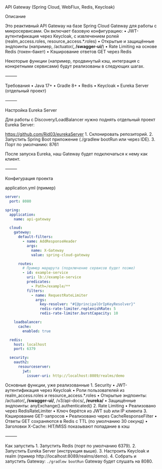 API Gateway (Spring Cloud, WebFlux, Redis, Keycloak)

Описание

Это реактивный API Gateway на базе Spring Cloud Gateway для работы с микросервисами.
Он включает базовую конфигурацию:
	•	JWT-аутентификация через Keycloak, с извлечением ролей (realm_access.roles, resource_access.*.roles)
	•	Открытые и защищённые эндпоинты (например, /actuator/**, /swagger-ui/**)
	•	Rate Limiting на основе Redis (токен-бакет)
	•	Кэширование ответов GET через Redis

Некоторые функции (например, продвинутый кэш, интеграция с конкретными сервисами) будут реализованы в следующих шагах.

⸻

Требования
	•	Java 17+
	•	Gradle 8+
	•	Redis
	•	Keycloak
	•	Eureka Server (отдельный проект)

⸻

Настройка Eureka Server

Для работы с Discovery/LoadBalancer нужно поднять отдельный проект Eureka Server:

https://github.com/Rid03/eurekaServer
	1.	Склонировать репозиторий.
	2.	Запустить Spring Boot приложение (./gradlew bootRun или через IDE).
	3.	Порт по умолчанию: 8761

После запуска Eureka, наш Gateway будет подключаться к нему как клиент.

⸻

Конфигурация проекта

application.yml (пример)
``` yaml
server:
  port: 8080

spring:
  application:
    name: api-gateway

  cloud:
    gateway:
      default-filters:
        - name: AddResponseHeader
          args:
            name: X-Gateway
            value: spring-cloud-gateway

      routes:
        # Пример маршрута (подключение сервисов будет позже)
        - id: example-service
          uri: lb://example-service
          predicates:
            - Path=/example/**
          filters:
            - name: RequestRateLimiter
              args:
                key-resolver: "#{@principalOrIpKeyResolver}"
                redis-rate-limiter.replenishRate: 5
                redis-rate-limiter.burstCapacity: 10

    loadbalancer:
      cache:
        enabled: true

  redis:
    host: localhost
    port: 6379

  security:
    oauth2:
      resourceserver:
        jwt:
          issuer-uri: http://localhost:8089/realms/demo
```
Основные функции, уже реализованные
	1.	Security
	•	JWT-аутентификация через Keycloak
	•	Роли пользователей из realm_access.roles и resource_access.*.roles
	•	Открытые эндпоинты: /actuator/**, /swagger-ui/**, /v3/api-docs/**, /eureka/**
	•	Защищённые эндпоинты: anyExchange().authenticated()
	2.	Rate Limiting
	•	Реализовано через RedisRateLimiter
	•	Ключ берётся из JWT sub или IP клиента
	3.	Кэширование GET-запросов
	•	Реализовано через CacheResponseFilter
	•	Ответы GET сохраняются в Redis с TTL (по умолчанию 30 секунд)
	•	Заголовки X-Cache: HIT/MISS показывают попадание в кэш

⸻

Как запустить
	1.	Запустить Redis (порт по умолчанию 6379).
	2.	Запустить Eureka Server (инструкция выше).
	3.	Настроить Keycloak и realm (пример http://localhost:8089/realms/demo).
	4.	Собрать и запустить Gateway:
```./gradlew bootRun```
Gateway будет слушать на 8080.


